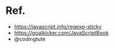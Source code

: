# Ref.
- https://javascript.info/regexp-sticky
- https://goalkicker.com/JavaScriptBook 
- @codingtute
